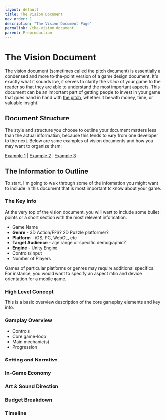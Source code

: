 ```yaml
---
layout: default
title: The Vision Document
nav_order: 1
description: "The Vision Document Page"
permalink: /the-vision-document
parent: Preproduction
---
```


# The Vision Document

The vision document (sometimes called the pitch document) is essentially a condensed and more to-the-point version of a game design document. It's exactly what it sounds like, it serves to clarify the *vision* of your game to the reader so that they are able to understand the most important aspects. This document can be an important part of getting people to invest in your game that goes hand in hand with [the pitch]("../pitch.html"), whether it be with money, time, or valuable insight.

## Document Structure

The style and structure you choose to outline your document matters less than the actual information, because this tends to vary from one developer to the next. Below are some examples of vision documents and how you may want to organize them:

[Example 1](../assets/vision-docs) | [Example 2]() | [Example 3]()

## The Information to Outline

To start, I'm going to walk through some of the information you might want to include in this document that is most important to know about your game. 

### The Key Info 

At the very top of the vision document, you will want to include some bullet points or a short section with the most relevent information. 

* Game Name
* **Genre** - 3D Action/FPS? 2D Puzzle platformer?
* **Platform** - iOS, PC, WebGL, etc
* **Target Audience** - age range or specific demographic?
* **Engine** - Unity Engine
* Controls/Input
* Number of Players

Games of particular platforms or genres may require additional specifics. For instance, you would want to specify an aspect ratio and device orientation for a mobile game. 

### High Level Concept 

This is a basic overview description of the core gameplay elements and key info.

### Gamplay Overview

* Controls
* Core game-loop
* Main mechanic(s)
* Progression

### Setting and Narrative

### In-Game Economy

### Art & Sound Direction

### Budget Breakdown

### Timeline

